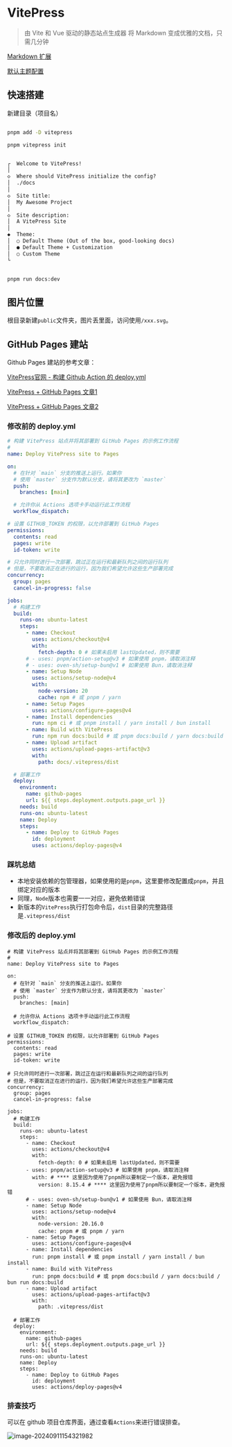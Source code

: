 # VitePress

> 由 Vite 和 Vue 驱动的静态站点生成器
> 将 Markdown 变成优雅的文档，只需几分钟

[Markdown 扩展](https://vitepress.dev/zh/guide/markdown#table-of-contents)

[默认主题配置](https://vitepress.dev/zh/reference/default-theme-config)

## 快速搭建

新建目录（项目名）

```bash

pnpm add -D vitepress

pnpm vitepress init

```

```txt

┌  Welcome to VitePress!
│
◇  Where should VitePress initialize the config?
│  ./docs
│
◇  Site title:
│  My Awesome Project
│
◇  Site description:
│  A VitePress Site
│
◆  Theme:
│  ○ Default Theme (Out of the box, good-looking docs)
│  ● Default Theme + Customization
│  ○ Custom Theme
└


```

```bash

pnpm run docs:dev

````

## 图片位置

根目录新建`public`文件夹，图片丢里面，访问使用`/xxx.svg`。

## GitHub Pages 建站

Github Pages 建站的参考文章：

[VitePress官网 - 构建 Github Action 的 deploy.yml](https://vitepress.dev/zh/guide/deploy#github-pages)

[VitePress + GitHub Pages 文章1](https://jspao.com/guide/vitepress.html)

[VitePress + GitHub Pages 文章2](https://www.cnblogs.com/zhishu/p/17804548.html)

### 修改前的 deploy.yml

```yaml
# 构建 VitePress 站点并将其部署到 GitHub Pages 的示例工作流程
#
name: Deploy VitePress site to Pages

on:
  # 在针对 `main` 分支的推送上运行。如果你
  # 使用 `master` 分支作为默认分支，请将其更改为 `master`
  push:
    branches: [main]

  # 允许你从 Actions 选项卡手动运行此工作流程
  workflow_dispatch:

# 设置 GITHUB_TOKEN 的权限，以允许部署到 GitHub Pages
permissions:
  contents: read
  pages: write
  id-token: write

# 只允许同时进行一次部署，跳过正在运行和最新队列之间的运行队列
# 但是，不要取消正在进行的运行，因为我们希望允许这些生产部署完成
concurrency:
  group: pages
  cancel-in-progress: false

jobs:
  # 构建工作
  build:
    runs-on: ubuntu-latest
    steps:
      - name: Checkout
        uses: actions/checkout@v4
        with:
          fetch-depth: 0 # 如果未启用 lastUpdated，则不需要
      # - uses: pnpm/action-setup@v3 # 如果使用 pnpm，请取消注释
      # - uses: oven-sh/setup-bun@v1 # 如果使用 Bun，请取消注释
      - name: Setup Node
        uses: actions/setup-node@v4
        with:
          node-version: 20
          cache: npm # 或 pnpm / yarn
      - name: Setup Pages
        uses: actions/configure-pages@v4
      - name: Install dependencies
        run: npm ci # 或 pnpm install / yarn install / bun install
      - name: Build with VitePress
        run: npm run docs:build # 或 pnpm docs:build / yarn docs:build / bun run docs:build
      - name: Upload artifact
        uses: actions/upload-pages-artifact@v3
        with:
          path: docs/.vitepress/dist

  # 部署工作
  deploy:
    environment:
      name: github-pages
      url: ${{ steps.deployment.outputs.page_url }}
    needs: build
    runs-on: ubuntu-latest
    name: Deploy
    steps:
      - name: Deploy to GitHub Pages
        id: deployment
        uses: actions/deploy-pages@v4
```

### 踩坑总结

- 本地安装依赖的包管理器，如果使用的是`pnpm`，这里要修改配置成`pnpm`，并且绑定对应的版本
- 同理，`Node`版本也需要一一对应，避免依赖错误
- 新版本的`VitePress`执行打包命令后，`dist`目录的完整路径是`.vitepress/dist`

### 修改后的 deploy.yml

```yam
# 构建 VitePress 站点并将其部署到 GitHub Pages 的示例工作流程
#
name: Deploy VitePress site to Pages

on:
  # 在针对 `main` 分支的推送上运行。如果你
  # 使用 `master` 分支作为默认分支，请将其更改为 `master`
  push:
    branches: [main]

  # 允许你从 Actions 选项卡手动运行此工作流程
  workflow_dispatch:

# 设置 GITHUB_TOKEN 的权限，以允许部署到 GitHub Pages
permissions:
  contents: read
  pages: write
  id-token: write

# 只允许同时进行一次部署，跳过正在运行和最新队列之间的运行队列
# 但是，不要取消正在进行的运行，因为我们希望允许这些生产部署完成
concurrency:
  group: pages
  cancel-in-progress: false

jobs:
  # 构建工作
  build:
    runs-on: ubuntu-latest
    steps:
      - name: Checkout
        uses: actions/checkout@v4
        with:
          fetch-depth: 0 # 如果未启用 lastUpdated，则不需要
      - uses: pnpm/action-setup@v3 # 如果使用 pnpm，请取消注释
        with: # **** 这里因为使用了pnpm所以要制定一个版本，避免报错
          version: 8.15.4 # **** 这里因为使用了pnpm所以要制定一个版本，避免报错
      # - uses: oven-sh/setup-bun@v1 # 如果使用 Bun，请取消注释
      - name: Setup Node
        uses: actions/setup-node@v4
        with:
          node-version: 20.16.0
          cache: pnpm # 或 pnpm / yarn
      - name: Setup Pages
        uses: actions/configure-pages@v4
      - name: Install dependencies
        run: pnpm install # 或 pnpm install / yarn install / bun install
      - name: Build with VitePress
        run: pnpm docs:build # 或 pnpm docs:build / yarn docs:build / bun run docs:build
      - name: Upload artifact
        uses: actions/upload-pages-artifact@v3
        with:
          path: .vitepress/dist

  # 部署工作
  deploy:
    environment:
      name: github-pages
      url: ${{ steps.deployment.outputs.page_url }}
    needs: build
    runs-on: ubuntu-latest
    name: Deploy
    steps:
      - name: Deploy to GitHub Pages
        id: deployment
        uses: actions/deploy-pages@v4
```

### 排查技巧

可以在 github 项目仓库界面，通过查看`Actions`来进行错误排查。

![image-20240911154321982](D:\demo-code\blog\public\docs\image-20240911154321982.png)

